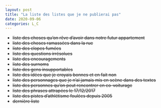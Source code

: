 ```yaml
---
layout: post
title: "La liste des listes que je ne publierai pas"
date: 2020-09-06
categories: L_C
---
```


- ~~liste des choses qu’on rêve d’avoir dans notre futur appartement~~
- ~~liste des choses ramassées dans la rue~~
- ~~liste des clopes fumées~~
- ~~liste des questions irrésolues~~
- ~~liste des encouragements~~
- ~~liste des surnoms~~
- ~~liste des gens insupportables~~
- ~~liste des idées que je croyais bonnes et en fait non~~
- ~~liste des personnages que je n’ai jamais mis en scène dans des textes~~
- ~~liste des personnes qu’on peut rencontrer en co-voiturage~~
- ~~liste des phrases attrapées le 17/12/2017~~
- ~~liste des pistes d’athlétisme foulées depuis 2005~~
- ~~dernière liste~~

